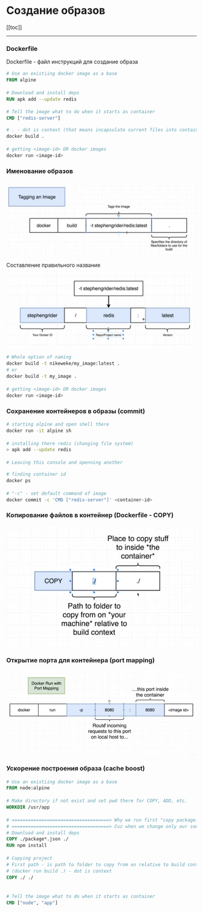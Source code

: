 # Создание образов

[[toc]]

--- 

### Dockerfile
Dockerfile - файл инструкций для создание образа

```dockerfile
# Use an existiing docker image as a base
FROM alpine

# Download and install deps
RUN apk add --update redis

# Tell the image what to do when it starts as container
CMD ["redis-server"]
```

```sh
# . - dot is context (that means incapsulate current files into container)
docker build .

# getting <image-id> OR docker images
docker run <image-id>
```


### Именование образов

![](./assets/Screenshot_3.png)

Составление правильного название 
![](./assets/Screenshot_4.png)


```sh
# Whole option of naming
docker build -t nikeweke/my_image:latest .
# or 
docker build -t my_image .

# getting <image-id> OR docker images
docker run <image-id>
```

### Сохранение контейнеров в образы (commit)

```sh
# starting alpine and open shell there
docker run -it alpine sh

# installing there redis (changing file system)
> apk add --update redis

# Leaving this console and openning another
```

```sh
# finding container id
docker ps 

# "-c" - set default command of image
docker commit -c 'CMD ["redis-server"]' <container-id>
```


### Копирование файлов в контейнер (Dockerfile - COPY)

![](./assets/Screenshot_5.png)



### Открытие порта для контейнера (port mapping)


![](./assets/Screenshot_6.png)

### Ускорение построения образа (cache boost)

```dockerfile
# Use an existiing docker image as a base
FROM node:alpine

# Make directory if not exist and set pwd there for COPY, ADD, etc.
WORKDIR /usr/app

# ====================================> Why we run first "copy package.json" & "npm install"?
# ====================================> Cuz when we change only our source file "app.js" it will rebuild all steps after it and install deps
# Download and install deps 
COPY ./package*.json ./
RUN npm install

# Copying project
# First path - is path to folder to copy from on relative to build context 
# (docker run build .) - dot is context
COPY ./ ./


# Tell the image what to do when it starts as container
CMD ["node", "app"]

```